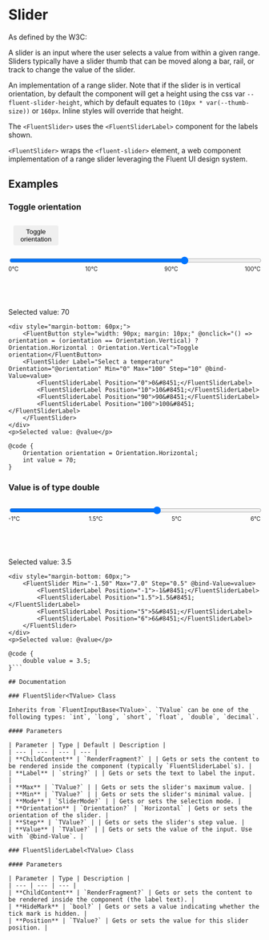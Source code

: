 # Slider

As defined by the W3C:

A slider is an input where the user selects a value from within a given range. Sliders typically have a slider thumb that can be moved along a bar, rail, or track to change the value of the slider.

An implementation of a range slider. Note that if the slider is in vertical orientation, by default the component will get a height using the css var `--fluent-slider-height`, which by default equates to `(10px * var(--thumb-size))` or `160px`. Inline styles will override that height.

The `<FluentSlider>` uses the `<FluentSliderLabel>` component for the labels shown.

`<FluentSlider>` wraps the `<fluent-slider>` element, a web component implementation of a range slider leveraging the Fluent UI design system.

## Examples

### Toggle orientation

<div style="margin-bottom: 60px;">
    <button style="width: 90px; margin: 10px; padding: 5px 10px; border-radius: 4px; border: 1px solid var(--neutral-stroke-rest);">Toggle orientation</button>
    <div style="position: relative; padding: 10px 0;">
        <input type="range" min="0" max="100" step="10" value="70" style="width: 100%;">
        <div style="display: flex; justify-content: space-between; font-size: 0.8em;">
            <span>0℃</span><span>10℃</span><span>90℃</span><span>100℃</span>
        </div>
    </div>
</div>
<p>Selected value: 70</p>

```razor
<div style="margin-bottom: 60px;">
    <FluentButton style="width: 90px; margin: 10px;" @onclick="() => orientation = (orientation == Orientation.Vertical) ? Orientation.Horizontal : Orientation.Vertical">Toggle orientation</FluentButton>
    <FluentSlider Label="Select a temperature" Orientation="@orientation" Min="0" Max="100" Step="10" @bind-Value=value>
        <FluentSliderLabel Position="0">0&#8451;</FluentSliderLabel>
        <FluentSliderLabel Position="10">10&#8451;</FluentSliderLabel>
        <FluentSliderLabel Position="90">90&#8451;</FluentSliderLabel>
        <FluentSliderLabel Position="100">100&#8451;</FluentSliderLabel>
    </FluentSlider>
</div>
<p>Selected value: @value</p>

@code {
    Orientation orientation = Orientation.Horizontal;
    int value = 70;
}
```

### Value is of type double

<div style="margin-bottom: 60px; padding: 10px 0;">
    <input type="range" min="-1.50" max="7.0" step="0.5" value="3.5" style="width: 100%;">
    <div style="display: flex; justify-content: space-between; font-size: 0.8em;">
        <span>-1℃</span><span>1.5℃</span><span>5℃</span><span>6℃</span>
    </div>
</div>
<p>Selected value: 3.5</p>

```razor
<div style="margin-bottom: 60px;">
    <FluentSlider Min="-1.50" Max="7.0" Step="0.5" @bind-Value=value>
        <FluentSliderLabel Position="-1">-1&#8451;</FluentSliderLabel>
        <FluentSliderLabel Position="1.5">1.5&#8451;</FluentSliderLabel>
        <FluentSliderLabel Position="5">5&#8451;</FluentSliderLabel>
        <FluentSliderLabel Position="6">6&#8451;</FluentSliderLabel>
    </FluentSlider>
</div>
<p>Selected value: @value</p>

@code {
    double value = 3.5;
}```

## Documentation

### FluentSlider<TValue> Class

Inherits from `FluentInputBase<TValue>`. `TValue` can be one of the following types: `int`, `long`, `short`, `float`, `double`, `decimal`.

#### Parameters

| Parameter | Type | Default | Description |
| --- | --- | --- | --- |
| **ChildContent** | `RenderFragment?` | | Gets or sets the content to be rendered inside the component (typically `FluentSliderLabel`s). |
| **Label** | `string?` | | Gets or sets the text to label the input. |
| **Max** | `TValue?` | | Gets or sets the slider's maximum value. |
| **Min** | `TValue?` | | Gets or sets the slider's minimal value. |
| **Mode** | `SliderMode?` | | Gets or sets the selection mode. |
| **Orientation** | `Orientation?` | `Horizontal` | Gets or sets the orientation of the slider. |
| **Step** | `TValue?` | | Gets or sets the slider's step value. |
| **Value** | `TValue?` | | Gets or sets the value of the input. Use with `@bind-Value`. |

### FluentSliderLabel<TValue> Class

#### Parameters

| Parameter | Type | Description |
| --- | --- | --- |
| **ChildContent** | `RenderFragment?` | Gets or sets the content to be rendered inside the component (the label text). |
| **HideMark** | `bool?` | Gets or sets a value indicating whether the tick mark is hidden. |
| **Position** | `TValue?` | Gets or sets the value for this slider position. |